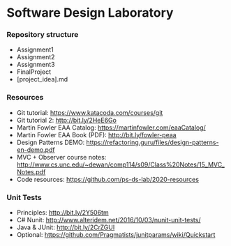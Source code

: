 # Software Design Laboratory

### Repository structure
* Assignment1
* Assignment2
* Assignment3
* FinalProject
* [project_idea].md


### Resources
* Git tutorial: https://www.katacoda.com/courses/git
* Git tutorial 2: http://bit.ly/2HeE6Go
* Martin Fowler EAA Catalog: https://martinfowler.com/eaaCatalog/
* Martin Fowler EAA Book (PDF): http://bit.ly/fowler-peaa
* Design Patterns DEMO: https://refactoring.guru/files/design-patterns-en-demo.pdf
* MVC + Observer course notes: http://www.cs.unc.edu/~dewan/comp114/s09/Class%20Notes/15_MVC_Notes.pdf
* Code resources: https://github.com/ps-ds-lab/2020-resources

### Unit Tests
* Principles: http://bit.ly/2Y506tm
* C# Nunit: http://www.alteridem.net/2016/10/03/nunit-unit-tests/ 
* Java & JUnit: http://bit.ly/2CrZGUI 
* Optional: https://github.com/Pragmatists/junitparams/wiki/Quickstart